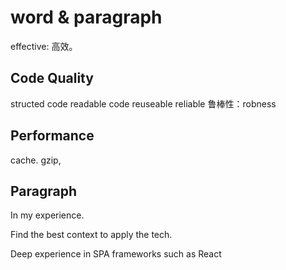 # word & paragraph
effective: 高效。

## Code Quality
structed code
readable code
reuseable
reliable
鲁棒性：robness

## Performance
cache. 
gzip,

## Paragraph
In my experience.

Find the best context to apply the tech.

Deep experience in SPA frameworks such as React